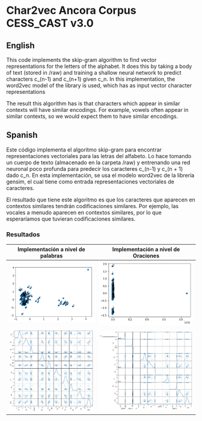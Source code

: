 # Char2vec Ancora Corpus CESS_CAST v3.0

## English

This code implements the skip-gram algorithm to find vector representations for the letters of the alphabet. It does this by taking a body of text (stored in /raw) and training a shallow neural network to predict characters c_(n-1) and c_(n+1) given c_n. In this implementation, the word2vec model of the library is used, which has as input vector character representations

The result this algorithm has is that characters which appear in similar contexts will have similar encodings. For example, vowels often appear in similar contexts, so we would expect them to have similar encodings.

## Spanish

Este código implementa el algoritmo skip-gram para encontrar representaciones vectoriales para las letras del alfabeto. Lo hace tomando un cuerpo de texto (almacenado en la carpeta /raw) y entrenando una red neuronal poco profunda para predecir los caracteres c_(n-1) y c_(n + 1) dado c_n. En esta implementación, se usa el modelo word2vec de la librería gensim, el cual tiene como entrada representaciones vectoriales de caracteres.

El resultado que tiene este algoritmo es que los caracteres que aparecen en contextos similares tendrán codificaciones similares. Por ejemplo, las vocales a menudo aparecen en contextos similares, por lo que esperaríamos que tuvieran codificaciones similares.

### Resultados

| Implementación a nivel de palabras          | Implementación a nivel de Oraciones      |
| :----:                                      | :----:                                   |
| ![Cluster Caracteres 1](/img/emb1.png)      | ![Cluster Caracteres 2](/img/emb2.png)   |
| ![Rep. Multidim. 1](/img/emb1-multi.png)    | ![Rep. Multidim. 2](/img/emb2-multi.png) |
